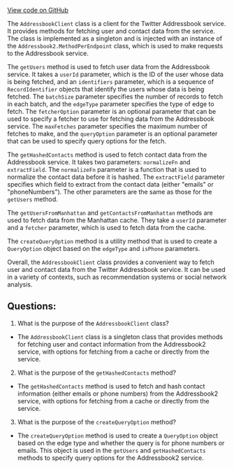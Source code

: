 [View code on GitHub](https://github.com/misbahsy/the-algorithm/follow-recommendations-service/common/src/main/scala/com/twitter/follow_recommendations/common/clients/addressbook/AddressbookClient.scala)

The `AddressbookClient` class is a client for the Twitter Addressbook service. It provides methods for fetching user and contact data from the service. The class is implemented as a singleton and is injected with an instance of the `Addressbook2.MethodPerEndpoint` class, which is used to make requests to the Addressbook service.

The `getUsers` method is used to fetch user data from the Addressbook service. It takes a `userId` parameter, which is the ID of the user whose data is being fetched, and an `identifiers` parameter, which is a sequence of `RecordIdentifier` objects that identify the users whose data is being fetched. The `batchSize` parameter specifies the number of records to fetch in each batch, and the `edgeType` parameter specifies the type of edge to fetch. The `fetcherOption` parameter is an optional parameter that can be used to specify a fetcher to use for fetching data from the Addressbook service. The `maxFetches` parameter specifies the maximum number of fetches to make, and the `queryOption` parameter is an optional parameter that can be used to specify query options for the fetch.

The `getHashedContacts` method is used to fetch contact data from the Addressbook service. It takes two parameters: `normalizeFn` and `extractField`. The `normalizeFn` parameter is a function that is used to normalize the contact data before it is hashed. The `extractField` parameter specifies which field to extract from the contact data (either "emails" or "phoneNumbers"). The other parameters are the same as those for the `getUsers` method.

The `getUsersFromManhattan` and `getContactsFromManhattan` methods are used to fetch data from the Manhattan cache. They take a `userId` parameter and a `fetcher` parameter, which is used to fetch data from the cache.

The `createQueryOption` method is a utility method that is used to create a `QueryOption` object based on the `edgeType` and `isPhone` parameters.

Overall, the `AddressbookClient` class provides a convenient way to fetch user and contact data from the Twitter Addressbook service. It can be used in a variety of contexts, such as recommendation systems or social network analysis.
## Questions: 
 1. What is the purpose of the `AddressbookClient` class?
- The `AddressbookClient` class is a singleton class that provides methods for fetching user and contact information from the Addressbook2 service, with options for fetching from a cache or directly from the service.

2. What is the purpose of the `getHashedContacts` method?
- The `getHashedContacts` method is used to fetch and hash contact information (either emails or phone numbers) from the Addressbook2 service, with options for fetching from a cache or directly from the service.

3. What is the purpose of the `createQueryOption` method?
- The `createQueryOption` method is used to create a `QueryOption` object based on the edge type and whether the query is for phone numbers or emails. This object is used in the `getUsers` and `getHashedContacts` methods to specify query options for the Addressbook2 service.